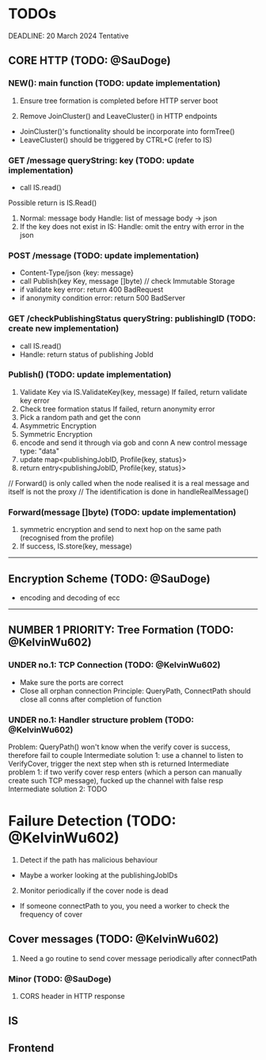 # TODOs

DEADLINE: 20 March 2024 Tentative

## CORE HTTP (TODO: @SauDoge)
### NEW(): main function (TODO: update implementation)
1. Ensure tree formation is completed before HTTP server boot

2. Remove JoinCluster() and LeaveCluster() in HTTP endpoints
- JoinCluster()'s functionality should be incorporate into formTree()
- LeaveCluster() should be triggered by CTRL+C
(refer to IS)

### GET /message queryString: key (TODO: update implementation)
- call IS.read()

Possible return is IS.Read()
1. Normal: message body
Handle: list of message body -> json
2. If the key does not exist in IS:
Handle: omit the entry with error in the json

### POST /message (TODO: update implementation)
- Content-Type/json {key: message}
- call Publish(key Key, message []byte) // check Immutable Storage
- if validate key error: return 400 BadRequest
- if anonymity condition error: return 500 BadServer

### GET /checkPublishingStatus queryString: publishingID (TODO: create new implementation)
- call IS.read()
- Handle: return status of publishing JobId

### Publish() (TODO: update implementation)
1. Validate Key via IS.ValidateKey(key, message)
  If failed, return validate key error
2. Check tree formation status
  If failed, return anonymity error
3. Pick a random path and get the conn
4. Asymmetric Encryption
5. Symmetric Encryption
6. encode and send it through via gob and conn
A new control message type: "data"
7. update map<publishingJobID, Profile{key, status}>
8. return entry<publishingJobID, Profile{key, status}>


// Forward() is only called when the node realised it is a real message and itself is not the proxy
// The identification is done in handleRealMessage()
### Forward(message []byte) (TODO: update implementation)
1. symmetric encryption and send to next hop on the same path (recognised from the profile)
2. If success, IS.store(key, message)

--------------------------------------------
## Encryption Scheme (TODO: @SauDoge)
- encoding and decoding of ecc

----------------------------------------------
## NUMBER 1 PRIORITY: Tree Formation (TODO: @KelvinWu602)

### UNDER no.1: TCP Connection (TODO: @KelvinWu602)
- Make sure the ports are correct
- Close all orphan connection
  Principle: QueryPath, ConnectPath should close all conns after completion of function

### UNDER no.1: Handler structure problem (TODO: @KelvinWu602)
Problem: QueryPath() won't know when the verify cover is success, therefore fail to couple 
Intermediate solution 1: use a channel to listen to VerifyCover, trigger the next step when sth is returned
Intermediate problem 1: if two verify cover resp enters (which a person can manually create such TCP message), fucked up the channel with false resp
Intermediate solution 2: TODO

# Failure Detection (TODO: @KelvinWu602)
1. Detect if the path has malicious behaviour
- Maybe a worker looking at the publishingJobIDs
2. Monitor periodically if the cover node is dead
- If someone connectPath to you, you need a worker to check the frequency of cover

## Cover messages (TODO: @KelvinWu602)
1. Need a go routine to send cover message periodically after connectPath

### Minor (TODO: @SauDoge)
1. CORS header in HTTP response 

## IS

## Frontend 
### 
